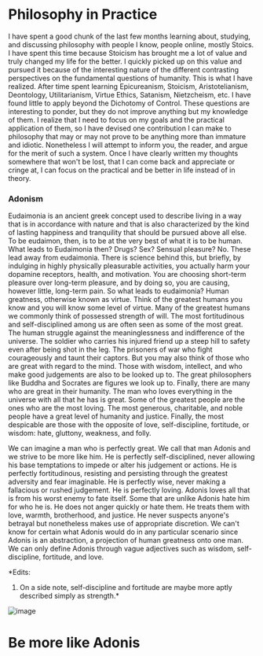 # Philosophy in Practice
I have spent a good chunk of the last few months learning about, studying, and discussing philosophy with people I know, people online, mostly Stoics. I have spent this time because Stoicism has brought me a lot of value and truly changed my life for the better. I quickly picked up on this value and pursued it because of the interesting nature of the different contrasting perspectives on the fundamental questions of humanity. This is what I have realized. After time spent learning Epicureanism, Stoicism, Aristotelianism, Deontology, Utilitarianism, Virtue Ethics, Satanism, Nietzcheism, etc. I have found little to apply beyond the Dichotomy of Control. These questions are interesting to ponder, but they do not improve anything but my knowledge of them. I realize that I need to focus on my goals and the practical application of them, so I have devised one contribution I can make to philosophy that may or may not prove to be anything more than immature and idiotic. Nonetheless I will attempt to inform you, the reader, and argue for the merit of such a system. Once I have clearly written my thoughts somewhere that won't be lost, that I can come back and appreciate or cringe at, I can focus on the practical and be better in life instead of in theory.

### Adonism
Eudaimonia is an ancient greek concept used to describe living in a way that is in accordance with nature and that is also characterized by the kind of lasting happiness and tranquility that should be pursued above all else. To be eudaimon, then, is to be at the very best of what it is to be human. What leads to Eudaimonia then? Drugs? Sex? Sensual pleasure? No. These lead away from eudaimonia. There is science behind this, but briefly, by indulging in highly physically pleasurable activities, you actually harm your dopamine receptors, health, and motivation. You are choosing short-term pleasure over long-term pleasure, and by doing so, you are causing, however little, long-term pain. So what leads to eudaimonia? Human greatness, otherwise known as virtue. Think of the greatest humans you know and you will know some level of virtue. Many of the greatest humans we commonly think of possessed strength of will. The most fortitudinous and self-disciplined among us are often seen as some of the most great. The human struggle against the meaninglessness and indifference of the universe. The soldier who carries his injured friend up a steep hill to safety even after being shot in the leg. The prisoners of war who fight courageously and taunt their captors. But you may also think of those who are great with regard to the mind. Those with wisdom, intellect, and who make good judgements are also to be looked up to. The great philosophers like Buddha and Socrates are figures we look up to. Finally, there are many who are great in their humanity. The man who loves everything in the universe with all that he has is great. Some of the greatest people are the ones who are the most loving. The most generous, charitable, and noble people have a great level of humanity and justice. Finally, the most despicable are those with the opposite of love, self-discipline, fortitude, or wisdom: hate, gluttony, weakness, and folly.

We can imagine a man who is perfectly great. We call that man Adonis and we strive to be more like him. He is perfectly self-disciplined, never allowing his base temptations to impede or alter his judgement or actions. He is perfectly fortitudinous, resisting and persisting through the greatest adversity and fear imaginable. He is perfectly wise, never making a fallacious or rushed judgement. He is perfectly loving. Adonis loves all that is from his worst enemy to fate itself. Some that are unlike Adonis hate him for who he is. He does not anger quickly or hate them. He treats them with love, warmth, brotherhood, and justice. He never suspects anyone's betrayal but nonetheless makes use of appropriate discretion. We can't know for certain what Adonis would do in any particular scenario since Adonis is an abstraction, a projection of human greatness onto one man. We can only define Adonis through vague adjectives such as wisdom, self-discipline, fortitude, and love.

*Edits:
1. On a side note, self-discipline and fortitude are maybe more aptly described simply as strength.*

![image](https://github.com/philosopher49328/Letters/assets/150571599/e78d44be-ff89-4a0b-a891-1615900d89dc)
# Be more like Adonis
